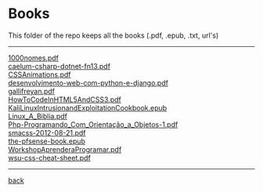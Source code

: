 # Books
This folder of the repo keeps all the books (.pdf, .epub, .txt, url's)

---------------------------
[1000nomes.pdf](1000nomes.pdf)<br>
[caelum-csharp-dotnet-fn13.pdf](caelum-csharp-dotnet-fn13.pdf)<br>
[CSSAnimations.pdf](CSSAnimations.pdf)<br>
[desenvolvimento-web-com-python-e-django.pdf](desenvolvimento-web-com-python-e-django.pdf)<br>
[gallifreyan.pdf](gallifreyan.pdf)<br>
[HowToCodeInHTML5AndCSS3.pdf](HowToCodeInHTML5AndCSS3.pdf)<br>
[KaliLinuxIntrusionandExploitationCookbook.epub](KaliLinuxIntrusionandExploitationCookbook.epub)<br>
[Linux_A_Biblia.pdf](Linux_A_Biblia.pdf)<br>
[Php-Programando_Com_Orientação_a_Objetos-1.pdf](Php-Programando_Com_Orientação_a_Objetos-1.pdf)<br>
[smacss-2012-08-21.pdf](smacss-2012-08-21.pdf)<br>
[the-pfsense-book.epub](the-pfsense-book.epub)<br>
[WorkshopAprenderaProgramar.pdf](WorkshopAprenderaProgramar.pdf)<br>
[wsu-css-cheat-sheet.pdf](wsu-css-cheat-sheet.pdf)<br>

---------------------------

[back](../)
